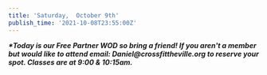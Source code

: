 ```yaml
---
title: 'Saturday,  October 9th'
publish_time: '2021-10-08T23:55:00Z'
---
```


***\*Today is our Free Partner WOD so bring a friend! If you aren't a
member but would like to attend email: Daniel\@crossfittheville.org to
reserve your spot. Classes are at 9:00 & 10:15am.***

